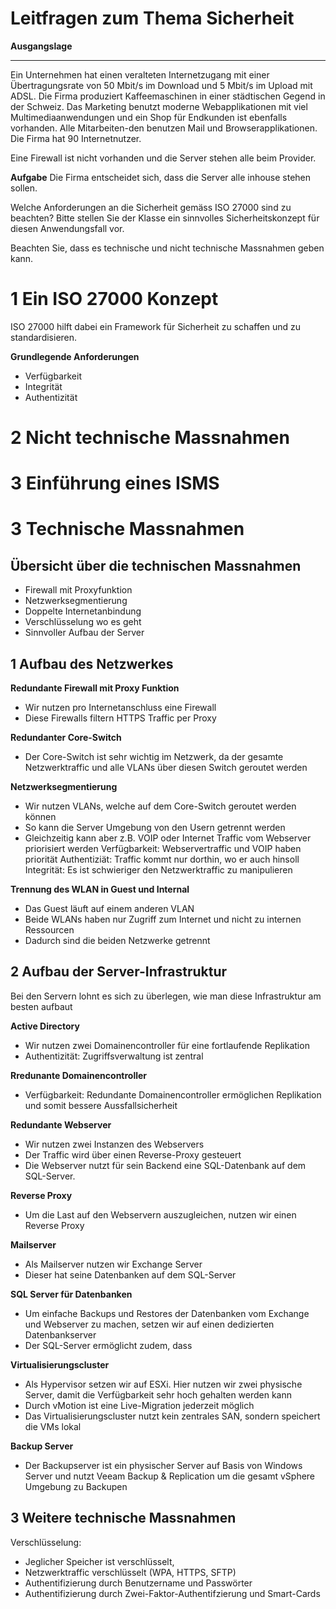 # Leitfragen zum Thema Sicherheit

**Ausgangslage**
***
Ein Unternehmen hat einen veralteten Internetzugang mit einer Übertragungsrate von 50 Mbit/s im Download und 5 Mbit/s im Upload mit ADSL. Die Firma produziert Kaffeemaschinen in einer städtischen Gegend in der Schweiz. Das Marketing benutzt moderne Webapplikationen mit viel Multimediaanwendungen und ein Shop für Endkunden ist ebenfalls vorhanden. Alle Mitarbeiten-den benutzen Mail und Browserapplikationen. Die Firma hat 90 Internetnutzer.

Eine Firewall ist nicht vorhanden und die Server stehen alle beim Provider.


**Aufgabe**
Die Firma entscheidet sich, dass die Server alle inhouse stehen sollen.

Welche Anforderungen an die Sicherheit gemäss ISO 27000 sind zu beachten?
Bitte stellen Sie der Klasse ein sinnvolles Sicherheitskonzept für diesen Anwendungsfall vor.

Beachten Sie, dass es technische und nicht technische Massnahmen geben kann.



# **1 Ein ISO 27000 Konzept** 
ISO 27000 hilft dabei ein Framework für Sicherheit zu schaffen und zu standardisieren. 

**Grundlegende Anforderungen**
- Verfügbarkeit 
- Integrität 
- Authentizität

# **2 Nicht technische Massnahmen**

# **3 Einführung eines ISMS** 



# **3 Technische Massnahmen** 

## **Übersicht über die technischen Massnahmen** 
- Firewall mit Proxyfunktion 
- Netzwerksegmentierung 
- Doppelte Internetanbindung 
- Verschlüsselung wo es geht
- Sinnvoller Aufbau der Server

## **1 Aufbau des Netzwerkes**

**Redundante Firewall mit Proxy Funktion**
- Wir nutzen pro Internetanschluss eine Firewall 
- Diese Firewalls filtern HTTPS Traffic per Proxy

**Redundanter Core-Switch**
- Der Core-Switch ist sehr wichtig im Netzwerk, da der gesamte Netzwerktraffic und alle VLANs über diesen Switch geroutet werden

**Netzwerksegmentierung** 
- Wir nutzen VLANs, welche auf dem Core-Switch geroutet werden können
- So kann die Server Umgebung von den Usern getrennt werden
- Gleichzeitig kann aber z.B. VOIP oder Internet Traffic vom Webserver priorisiert werden
Verfügbarkeit: Webservertraffic und VOIP haben priorität
Authentiziät: Traffic kommt nur dorthin, wo er auch hinsoll
Integrität: Es ist schwieriger den Netzwerktraffic zu manipulieren 

**Trennung des WLAN in Guest und Internal**
- Das Guest läuft auf einem anderen VLAN 
- Beide WLANs haben nur Zugriff zum Internet und nicht zu internen Ressourcen
- Dadurch sind die beiden Netzwerke getrennt 

## **2 Aufbau der Server-Infrastruktur**
Bei den Servern lohnt es sich zu überlegen, wie man diese Infrastruktur am besten aufbaut

**Active Directory**
- Wir nutzen zwei Domainencontroller für eine fortlaufende Replikation 
- Authentizität: Zugriffsverwaltung ist zentral 

**Rredunante Domainencontroller**
- Verfügbarkeit: Redundante Domainencontroller ermöglichen Replikation und somit bessere Aussfallsicherheit

**Redundante Webserver**
- Wir nutzen zwei Instanzen des Webservers
- Der Traffic wird über einen Reverse-Proxy gesteuert
- Die Webserver nutzt für sein Backend eine SQL-Datenbank auf dem SQL-Server. 

**Reverse Proxy**
- Um die Last auf den Webservern auszugleichen, nutzen wir einen Reverse Proxy 

**Mailserver** 
- Als Mailserver nutzen wir Exchange Server
- Dieser hat seine Datenbanken auf dem SQL-Server

**SQL Server für Datenbanken** 
- Um einfache Backups und Restores der Datenbanken vom Exchange und Webserver zu machen, setzen wir auf einen dedizierten Datenbankserver
- Der SQL-Server ermöglicht zudem, dass 

**Virtualisierungscluster**
- Als Hypervisor setzen wir auf ESXi. Hier nutzen wir zwei physische Server, damit die Verfügbarkeit sehr hoch gehalten werden kann
- Durch vMotion ist eine Live-Migration jederzeit möglich
- Das Virtualisierungscluster nutzt kein zentrales SAN, sondern speichert die VMs lokal

**Backup Server**
- Der Backupserver ist ein physischer Server auf Basis von Windows Server und nutzt Veeam Backup & Replication um die gesamt vSphere Umgebung zu Backupen

## **3 Weitere technische Massnahmen**
Verschlüsselung: 
- Jeglicher Speicher ist verschlüsselt, 
- Netzwerktraffic verschlüsselt (WPA, HTTPS, SFTP)
- Authentifizierung durch Benutzername und Passwörter 
- Authentifizierung durch Zwei-Faktor-Authentifzierung und Smart-Cards


